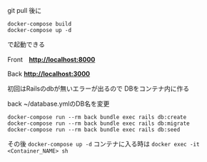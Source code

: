 git pull 後に

```docker
docker-compose build
docker-compose up -d
```

で起動できる

Front　**<http://localhost:8000>**

Back   **<http://localhost:3000>**

初回はRailsのdbが無いエラーが出るので
DBをコンテナ内に作る

back ~/database.ymlのDB名を変更

```docker
docker-compose run --rm back bundle exec rails db:create
docker-compose run --rm back bundle exec rails db:migrate
docker-compose run --rm back bundle exec rails db:seed
```

その後
`docker-compose up -d`
コンテナに入る時は
`docker exec -it <Container_NAME> sh`

